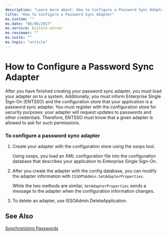 ```yaml
---
description: "Learn more about: How to Configure a Password Sync Adapter"
title: "How to Configure a Password Sync Adapter"
ms.custom: ""
ms.date: "06/08/2017"
ms.service: biztalk-server
ms.reviewer: ""
ms.suite: ""
ms.topic: "article"
---
```

# How to Configure a Password Sync Adapter
After you have finished creating your password sync adapter, you must load your adapter on to a system. Additionally, you must inform Enterprise Single Sign-On (ENTSSO) and the configuration store that your application is a password sync adapter. You must register with the configuration store for security purposes: your adapter will request updates to passwords and other credentials. Therefore, ENTSSO must know that a given adapter is allowed to ask for such permissions.  
  
### To configure a password sync adapter  
  
1.  Create your adapter with the configuration store using the ssops tool.  
  
     Using ssops, you load an XML configuration file into the configuration database that describes your application to Enterprise Single Sign-On.  
  
2.  After you create the adapter with the config database, you can modify the adapter information with `ISSOPSAdmin.SetAdapterProperties`.  
  
     While the two methods are similar, `SetAdapterProperties` sends a message to the adapter when the configuration information changes.  
  
3.  To delete an adapter, use ISSOAdmin.DeleteApplication.  
  
## See Also  
 [Synchronizing Passwords](../core/synchronizing-passwords.md)
